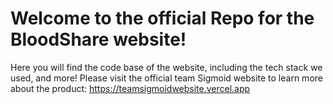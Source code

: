 # Welcome to the official Repo for the BloodShare website!

Here you will find the code base of the website, including the tech stack we used, and more! Please visit the official team Sigmoid website to learn more about the product: 
https://teamsigmoidwebsite.vercel.app

